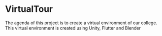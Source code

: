 # VirtualTour
The agenda of this project is to create a virtual environment of our college. This virtual environment is created using Unity, Flutter and Blender
